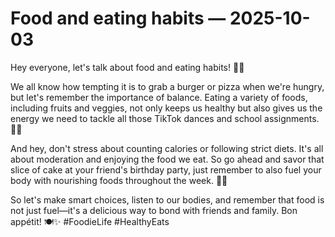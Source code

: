 # Food and eating habits — 2025-10-03

Hey everyone, let's talk about food and eating habits! 🍔🥗

We all know how tempting it is to grab a burger or pizza when we're hungry, but let's remember the importance of balance. Eating a variety of foods, including fruits and veggies, not only keeps us healthy but also gives us the energy we need to tackle all those TikTok dances and school assignments. 🥦💃

And hey, don't stress about counting calories or following strict diets. It's all about moderation and enjoying the food we eat. So go ahead and savor that slice of cake at your friend's birthday party, just remember to also fuel your body with nourishing foods throughout the week. 🍰🥑

So let's make smart choices, listen to our bodies, and remember that food is not just fuel—it's a delicious way to bond with friends and family. Bon appétit! 🍽️✨ #FoodieLife #HealthyEats